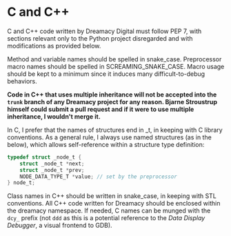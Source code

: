 # C and C++

C and C++ code written by Dreamacy Digital must follow PEP 7, with sections relevant only to the Python project
disregarded and with modifications as provided below.

Method and variable names should be spelled in snake_case.  Preprocessor macro names should be spelled in
SCREAMING_SNAKE_CASE.  Macro usage should be kept to a minimum since it induces many difficult-to-debug
behaviors.

__Code in C++ that uses multiple inheritance will not be accepted into the `trunk` branch of any Dreamacy
project for any reason.  Bjarne Stroustrup himself could submit a pull request and if it were to use multiple
inheritance, I wouldn't merge it.__

In C, I prefer that the names of structures end in _t, in keeping with C library conventions.  As a general rule,
I always use named structures (as in the below), which allows self-reference within a structure type definition:

```c
typedef struct _node_t {
    struct _node_t *next;
    struct _node_t *prev;
    NODE_DATA_TYPE_T *value; // set by the preprocessor
} node_t;
```

Class names in C++ should be written in snake_case, in keeping with STL conventions.  All C++ code written for
Dreamacy should be enclosed within the dreamacy namespace.  If needed, C names can be munged with the `dcy_` prefix
(not `ddd` as this is a potential reference to the _Data Display Debugger_, a visual frontend to GDB).
